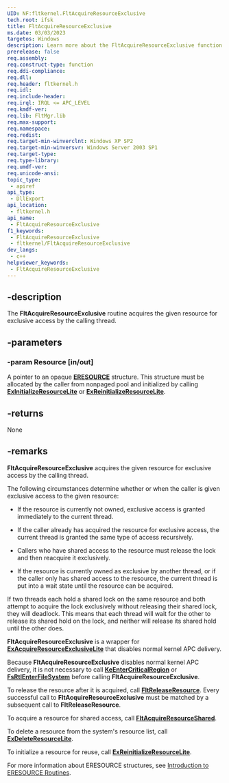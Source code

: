 ```yaml
---
UID: NF:fltkernel.FltAcquireResourceExclusive
tech.root: ifsk
title: FltAcquireResourceExclusive
ms.date: 03/03/2023
targetos: Windows
description: Learn more about the FltAcquireResourceExclusive function.
prerelease: false
req.assembly: 
req.construct-type: function
req.ddi-compliance: 
req.dll: 
req.header: fltkernel.h
req.idl: 
req.include-header: 
req.irql: IRQL <= APC_LEVEL
req.kmdf-ver: 
req.lib: FltMgr.lib
req.max-support: 
req.namespace: 
req.redist: 
req.target-min-winverclnt: Windows XP SP2
req.target-min-winversvr: Windows Server 2003 SP1
req.target-type: 
req.type-library: 
req.umdf-ver: 
req.unicode-ansi: 
topic_type:
 - apiref
api_type:
 - DllExport
api_location:
 - fltkernel.h
api_name:
 - FltAcquireResourceExclusive
f1_keywords:
 - FltAcquireResourceExclusive
 - fltkernel/FltAcquireResourceExclusive
dev_langs:
 - c++
helpviewer_keywords:
 - FltAcquireResourceExclusive
---
```


## -description

The **FltAcquireResourceExclusive** routine acquires the given resource for exclusive access by the calling thread.

## -parameters

### -param Resource [in/out]

A pointer to an opaque [**ERESOURCE**](/windows-hardware/drivers/kernel/eresource-structures) structure. This structure must be allocated by the caller from nonpaged pool and initialized by calling [**ExInitializeResourceLite**](../wdm/nf-wdm-exinitializeresourcelite.md) or [**ExReinitializeResourceLite**](../wdm/nf-wdm-exreinitializeresourcelite.md).

## -returns

None

## -remarks

**FltAcquireResourceExclusive** acquires the given resource for exclusive access by the calling thread.

The following circumstances determine whether or when the caller is given exclusive access to the given resource:

* If the resource is currently not owned, exclusive access is granted immediately to the current thread.

* If the caller already has acquired the resource for exclusive access, the current thread is granted the same type of access recursively.

* Callers who have shared access to the resource must release the lock and then reacquire it exclusively.

* If the resource is currently owned as exclusive by another thread, or if the caller only has shared access to the resource, the current thread is put into a wait state until the resource can be acquired.

If two threads each hold a shared lock on the same resource and both attempt to acquire the lock exclusively without releasing their shared lock, they will deadlock. This means that each thread will wait for the other to release its shared hold on the lock, and neither will release its shared hold until the other does.

**FltAcquireResourceExclusive** is a wrapper for [**ExAcquireResourceExclusiveLite**](/previous-versions/ff544351(v=vs.85)) that disables normal kernel APC delivery.

Because **FltAcquireResourceExclusive** disables normal kernel APC delivery, it is not necessary to call [**KeEnterCriticalRegion**](../ntddk/nf-ntddk-keentercriticalregion.md) or [**FsRtlEnterFileSystem**](/windows-hardware/drivers/ifs/fsrtlenterfilesystem) before calling **FltAcquireResourceExclusive**.

To release the resource after it is acquired, call [**FltReleaseResource**](nf-fltkernel-fltreleaseresource.md). Every successful call to **FltAcquireResourceExclusive** must be matched by a subsequent call to **FltReleaseResource**.

To acquire a resource for shared access, call [**FltAcquireResourceShared**](nf-fltkernel-fltacquireresourceshared.md).

To delete a resource from the system's resource list, call [**ExDeleteResourceLite**](../wdm/nf-wdm-exdeleteresourcelite.md).

To initialize a resource for reuse, call [**ExReinitializeResourceLite**](../wdm/nf-wdm-exreinitializeresourcelite.md).

For more information about ERESOURCE structures, see [Introduction to ERESOURCE Routines](/windows-hardware/drivers/kernel/introduction-to-eresource-routines).
